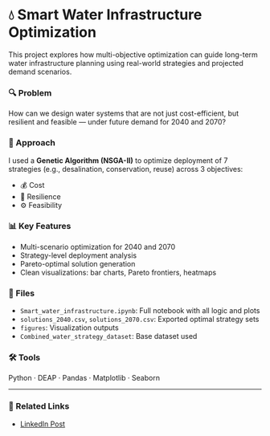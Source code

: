 # 💧 Smart Water Infrastructure Optimization

This project explores how multi-objective optimization can guide long-term water infrastructure planning using real-world strategies and projected demand scenarios.

### 🔍 Problem
How can we design water systems that are not just cost-efficient, but resilient and feasible — under future demand for 2040 and 2070?

### 🧠 Approach
I used a **Genetic Algorithm (NSGA-II)** to optimize deployment of 7 strategies (e.g., desalination, conservation, reuse) across 3 objectives:
- 💰 Cost
- 🌊 Resilience
- ⚙️ Feasibility

### 📊 Key Features
- Multi-scenario optimization for 2040 and 2070
- Strategy-level deployment analysis
- Pareto-optimal solution generation
- Clean visualizations: bar charts, Pareto frontiers, heatmaps

### 📁 Files
- `Smart_water_infrastructure.ipynb`: Full notebook with all logic and plots
- `solutions_2040.csv`, `solutions_2070.csv`: Exported optimal strategy sets
- `figures`: Visualization outputs
- `Combined_water_strategy_dataset`: Base dataset used

### 🛠️ Tools
Python · DEAP · Pandas · Matplotlib · Seaborn

---

### 🔗 Related Links
- [LinkedIn Post](https://www.linkedin.com/posts/mounusha-ram-metti_sustainabledatascience-smartinfrastructure-activity-7337698635326885890-9ytW?utm_source=share&utm_medium=member_desktop&rcm=ACoAAEKDMtkBchpaZtt30nvekr7KGxSwzEqVKxg)
